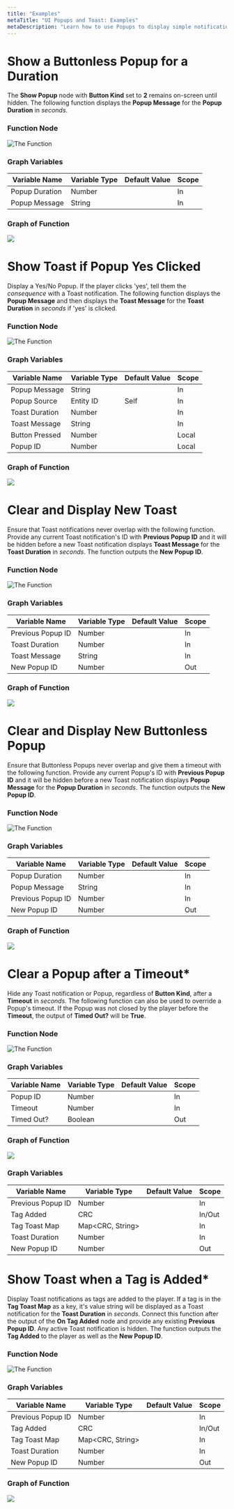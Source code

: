 ```yaml
---
title: "Examples"
metaTitle: "UI Popups and Toast: Examples"
metaDescription: "Learn how to use Popups to display simple notifications in the center of the screen with optional, OK or Yes/No buttons. Use Toast to display notifications at the bottom of the screen."
---
```


# Show a Buttonless Popup for a Duration

The **Show Popup** node with **Button Kind** set to **2** remains on-screen until hidden. The following function displays the **Popup Message** for the **Popup Duration** in *seconds*.

### Function Node

![The Function](/images/01/ex-01.png "The Function")

### Graph Variables

|Variable Name|Variable Type|Default Value|Scope|
|-------------|-------------|-------------|-----|
|Popup Duration|Number||In|
|Popup Message|String||In|

### Graph of Function

<a href="../images/01/ex-02.png">
  <img align="center" src="../images/01/ex-02.png"/>
</a>

# Show Toast if Popup Yes Clicked

Display a Yes/No Popup. If the player clicks 'yes', tell them the *consequence* with a Toast notification. The following function displays the **Popup Message** and then displays the **Toast Message** for the **Toast Duration** in *seconds* if 'yes' is clicked.

### Function Node

![The Function](/images/01/ex-03.png "The Function")

### Graph Variables

|Variable Name|Variable Type|Default Value|Scope|
|-------------|-------------|-------------|-----|
|Popup Message|String||In|
|Popup Source|Entity ID|Self|In|
|Toast Duration|Number||In|
|Toast Message|String||In|
|Button Pressed|Number||Local|
|Popup ID|Number||Local|

### Graph of Function

<a href="../images/01/ex-04.png">
  <img align="center" src="../images/01/ex-04.png"/>
</a>

# Clear and Display New Toast

Ensure that Toast notifications never overlap with the following function. Provide any current Toast notification's ID with **Previous Popup ID** and it will be hidden before a new Toast notification displays **Toast Message** for the **Toast Duration** in *seconds*. The function outputs the **New Popup ID**.

### Function Node

![The Function](/images/01/ex-05.png "The Function")

### Graph Variables

|Variable Name|Variable Type|Default Value|Scope|
|-------------|-------------|-------------|-----|
|Previous Popup ID|Number||In|
|Toast Duration|Number||In|
|Toast Message|String||In|
|New Popup ID|Number||Out|

### Graph of Function

<a href="../images/01/ex-06.png">
  <img align="center" src="../images/01/ex-06.png"/>
</a>

# Clear and Display New Buttonless Popup

Ensure that Buttonless Popups never overlap and give them a timeout with the following function. Provide any current Popup's ID with **Previous Popup ID** and it will be hidden before a new Toast notification displays **Popup Message** for the **Popup Duration** in *seconds*. The function outputs the **New Popup ID**.

### Function Node

![The Function](/images/01/ex-07.png "The Function")

### Graph Variables

|Variable Name|Variable Type|Default Value|Scope|
|-------------|-------------|-------------|-----|
|Popup Duration|Number||In|
|Popup Message|String||In|
|Previous Popup ID|Number||In|
|New Popup ID|Number||Out|

### Graph of Function

<a href="../images/01/ex-08.png">
  <img align="center" src="../images/01/ex-08.png"/>
</a>

# Clear a Popup after a Timeout*

Hide any Toast notification or Popup, regardless of **Button Kind**, after a **Timeout** in *seconds*. The following function can also be used to override a Popup's timeout. If the Popup was not closed by the player before the **Timeout**, the output of **Timed Out?** will be **True**.

### Function Node

![The Function](/images/01/ex-09.png "The Function")

### Graph Variables

|Variable Name|Variable Type|Default Value|Scope|
|-------------|-------------|-------------|-----|
|Popup ID|Number||In|
|Timeout|Number||In|
|Timed Out?|Boolean||Out|

### Graph of Function

<a href="../images/01/ex-10.png">
  <img align="center" src="../images/01/ex-10.png"/>
</a>

### Graph Variables

|Variable Name|Variable Type|Default Value|Scope|
|-------------|-------------|-------------|-----|
|Previous Popup ID|Number||In|
|Tag Added|CRC||In/Out|
|Tag Toast Map|Map<CRC, String>||In|
|Toast Duration|Number||In|
|New Popup ID|Number||Out|

# Show Toast when a Tag is Added*

Display Toast notifications as tags are added to the player. If a tag is in the **Tag Toast Map** as a key, it's value string will be displayed as a Toast notification for the **Toast Duration** in *seconds*. Connect this function after the output of the **On Tag Added** node and provide any existing **Previous Popup ID**. Any active Toast notification is hidden. The function outputs the **Tag Added** to the player as well as the **New Popup ID**.

### Function Node

![The Function](/images/01/ex-11.png "The Function")

### Graph Variables

|Variable Name|Variable Type|Default Value|Scope|
|-------------|-------------|-------------|-----|
|Previous Popup ID|Number||In|
|Tag Added|CRC||In/Out|
|Tag Toast Map|Map<CRC, String>||In|
|Toast Duration|Number||In|
|New Popup ID|Number||Out|

### Graph of Function

<a href="../images/01/ex-12.png">
  <img align="center" src="../images/01/ex-12.png"/>
</a>
